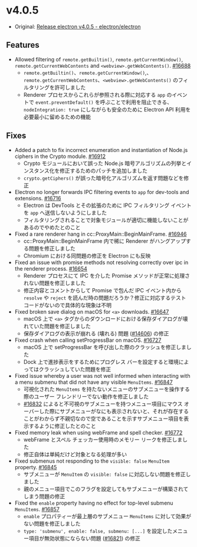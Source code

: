 # v4.0.5

* Original: [Release electron v4.0.5 - electron/electron](https://github.com/electron/electron/releases/tag/v4.0.5)

## Features

* Allowed filtering of `remote.getBuiltin()`, `remote.getCurrentWindow()`, `remote.getCurrentWebContents` and `<webview>.getWebContents()`. [#16688](https://github.com/electron/electron/pull/16688)
  * `remote.getBuiltin()`、`remote.getCurrentWindow()`,、`remote.getCurrentWebContents`、`<webview>.getWebContents()` のフィルタリングを許可しました
  * Renderer プロセスからこれらが参照される際に対応する `app` のイベントで `event.preventDefault()` を呼ぶことで利用を阻止できる、`nodeIntegration: true` にしながらも安全のために Electron API 利用を必要最小に留めるための機能

## Fixes

* Added a patch to fix incorrect enumeration and instantiation of Node.js ciphers in the Crypto module. [#16912](https://github.com/electron/electron/pull/16912)
  * Crypto モジュールにおいて誤った Node.js 暗号アルゴリズムの列挙とインスタンス化を修正するためのパッチを追加しました
  * `crypto.getCiphers()` が誤った暗号化アルゴリズムを返す問題などを修正
* Electron no longer forwards IPC filtering events to `app` for dev-tools and extensions. [#16716](https://github.com/electron/electron/pull/16716)
  * Electron は DevTools とその拡張のために IPC フィルタリング イベントを `app` へ送信しないようにしました
  * フィルタリングされることで対象モジュールが適切に機能しないことがあるのでやめたとのこと
* Fixed a rare renderer hang in cc::ProxyMain::BeginMainFrame. [#16946](https://github.com/electron/electron/pull/16946)
  * cc::ProxyMain::BeginMainFrame 内で稀に Renderer がハングアップする問題を修正しました
  * Chromium における同問題の修正を Electron にも反映
* Fixed an issue with promise methods not resolving correctly over ipc in the renderer process. [#16654](https://github.com/electron/electron/pull/16654)
  * Renderer プロセスにて IPC を介した Promise メソッドが正常に処理されない問題を修正しました
  * 修正内容とコメントからして Promise で包んだ IPC イベント内から `resolve` や `reject` を読んだ時の問題だろうか？修正に対応するテスト コードがないので具体的な現象は不明
* Fixed broken save dialog on macOS for `<a>` downloads. [#16647](https://github.com/electron/electron/pull/16647)
  * macOS 上で `<a>` タグからのダウンロードにおける保存ダイアログが壊れていた問題を修正しました
  * 保存ダイアログの表示が崩れる (壊れる) 問題 ([#14606](https://github.com/electron/electron/issues/14606)) の修正
* Fixed crash when calling setProgressBar on macOS. [#16727](https://github.com/electron/electron/pull/16727)
  * macOS 上で setProgressBar を呼び出した際のクラッシュを修正しました
  * Dock 上で進捗表示をするためにプログレス バーを設定すると環境によってはクラッシュしていた問題を修正
* Fixed issue whereby a user was not well informed when interacting with a menu submenu that did not have any visible `MenuItems`. [#16847](https://github.com/electron/electron/pull/16847)
  * 可視化された `MenuItems` を持たないメニューのサブメニューを操作する際のユーザー フレンドリーでない動作を修正しました
  * [#16832](https://github.com/electron/electron/pull/16832) によると不可視のサブメニューを持つメニュー項目にマウス オーバーした際にサブメニューがなにも表示されないと、それが存在することがわからず不親切なので空であることを示すサブメニュー項目を表示するように修正したとのこと
* Fixed memory leak when using webFrame and spell checker. [#16772](https://github.com/electron/electron/pull/16772)
  * webFrame とスペル チェッカー使用時のメモリー リークを修正しました
  * 修正自体は単純だけど対象となる処理が多い
* Fixed submenus not responding to the `visible: false` `MenuItem` property. [#16845](https://github.com/electron/electron/pull/16845)
  * サブメニューが `MenuItem` の `visible: false` に対応しない問題を修正しました
  * 親のメニュー項目でこのフラグを設定してもサブメニューが構築されてしまう問題の修正
* Fixed the `enable` property having no effect for top-level submenu `MenuItems`. [#16857](https://github.com/electron/electron/pull/16857)
  * `enable` プロパティーが最上層のサブメニュー `MenuItems` に対して効果がない問題を修正しました
  * `type: 'submenu', enable: false, submenu: [...]` を設定したメニュー項目が無効状態にならない問題 ([#16821](https://github.com/electron/electron/issues/16821)) の修正
